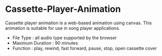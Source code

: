# Cassette-Player-Animation

Cassette player animation is a web-based animation using canvas. This animation is suitable for use in song player applications.

- File Type : all audio type supported by the browser
- Maximum Duration : 90 minutes
- Function : play, rewind, fast forward, pause, stop, open cassette cover
